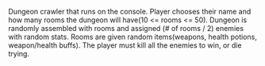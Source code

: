 Dungeon crawler that runs on the console. 
Player chooses their name and how many rooms the dungeon will have(10 <= rooms <= 50).
Dungeon is randomly assembled with rooms and assigned (# of rooms / 2) enemies with random stats.
Rooms are given random items(weapons, health potions, weapon/health buffs).
The player must kill all the enemies to win, or die trying. 


